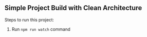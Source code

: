 ## Simple Project Build with Clean Architecture

Steps to run this project:

1. Run `npm run watch` command


